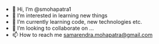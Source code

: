 - 👋 Hi, I’m @smohapatra1
- 👀 I’m interested in learning new things
- 🌱 I’m currently learning code, new technologies etc.
- 💞️ I’m looking to collaborate on ...
- 📫 How to reach me samarendra.mohapatra@gmail.com

<!---
smohapatra1/smohapatra1 is a ✨ special ✨ repository because its `README.md` (this file) appears on your GitHub profile.
You can click the Preview link to take a look at your changes.
--->
